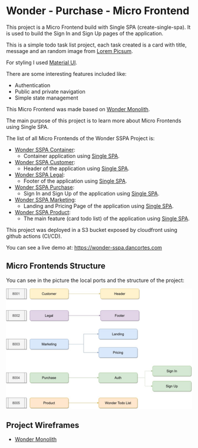 # Wonder - Purchase - Micro Frontend

This project is a Micro Frontend build with Single SPA (create-single-spa). It is used to build the Sign In and Sign Up pages of the application.

This is a simple todo task list project, each task created is a card with title, message and an random image from [Lorem Picsum](https://picsum.photos).

For styling I used [Material UI](https://material-ui.com).

There are some interesting features included like:

+ Authentication
+ Public and private navigation
+ Simple state management

This Micro Frontend was made based on [Wonder Monolith](https://github.com/dancortes-git/wonder-monolith).

The main purpose of this project is to learn more about Micro Frontends using Single SPA.

The list of all Micro Frontends of the Wonder SSPA Project is:
+ [Wonder SSPA Container](https://github.com/dancortes-git/wonder-sspa-container):
  + Container application using [Single SPA](https://single-spa.js.org/).
+ [Wonder SSPA Customer](https://github.com/dancortes-git/wonder-sspa-customer):
  + Header of the application using [Single SPA](https://single-spa.js.org/).
+ [Wonder SSPA Legal](https://github.com/dancortes-git/wonder-sspa-legal):
  + Footer of the application using [Single SPA](https://single-spa.js.org/).
+ [Wonder SSPA Purchase](https://github.com/dancortes-git/wonder-sspa-purchase):
  + Sign In and Sign Up of the application using [Single SPA](https://single-spa.js.org/).
+ [Wonder SSPA Marketing](https://github.com/dancortes-git/wonder-sspa-marketing):
  + Landing and Pricing Page of the application using [Single SPA](https://single-spa.js.org/).
+ [Wonder SSPA Product](https://github.com/dancortes-git/wonder-sspa-product):
  + The main feature (card todo list) of the application using [Single SPA](https://single-spa.js.org/).


This project was deployed in a S3 bucket exposed by cloudfront using github actions (CI/CD).

You can see a live demo at: https://wonder-sspa.dancortes.com

## Micro Frontends Structure

You can see in the picture the local ports and the structure of the project:

![Wonder Structure](https://raw.githubusercontent.com/dancortes-git/wonder-mfp-container/master/images/wonder-structure.jpg)

## Project Wireframes

+ [Wonder Monolith](https://github.com/dancortes-git/wonder-monolith)
